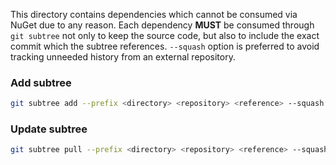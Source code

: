 This directory contains dependencies which cannot be consumed via NuGet due to any reason. Each dependency **MUST** be consumed through `git subtree` not only to keep the source code, but also to include the exact commit which the subtree references. `--squash` option is preferred to avoid tracking unneeded history from an external repository.

### Add subtree

```sh
git subtree add --prefix <directory> <repository> <reference> --squash
```

### Update subtree

```sh
git subtree pull --prefix <directory> <repository> <reference> --squash
```
